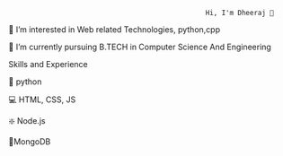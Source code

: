                                                      Hi, I'm Dheeraj 👋 

👀 I’m interested in Web related Technologies, python,cpp 

🌱 I’m currently pursuing B.TECH in Computer Science And Engineering

Skills and Experience

🐍 python

💻 HTML, CSS, JS

❇️ Node.js

🍂MongoDB




























